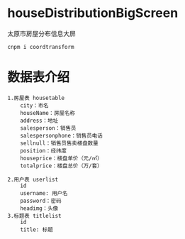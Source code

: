 # houseDistributionBigScreen
太原市房屋分布信息大屏

```
cnpm i coordtransform
```



# 数据表介绍
```
1.房屋表 housetable
	city：市名
	houseName：房屋名称
	address：地址
	salesperson：销售员	
	salespersonphone：销售员电话
	sellnull：销售员售卖楼盘数量
	position：经纬度
	houseprice：楼盘单价（元/㎡）
	totalprice：楼盘总价（万/套）
	
2.用户表 userlist
    id
    username: 用户名
    password：密码
    headimg：头像
3.标题表 titlelist
    id
    title: 标题
```

